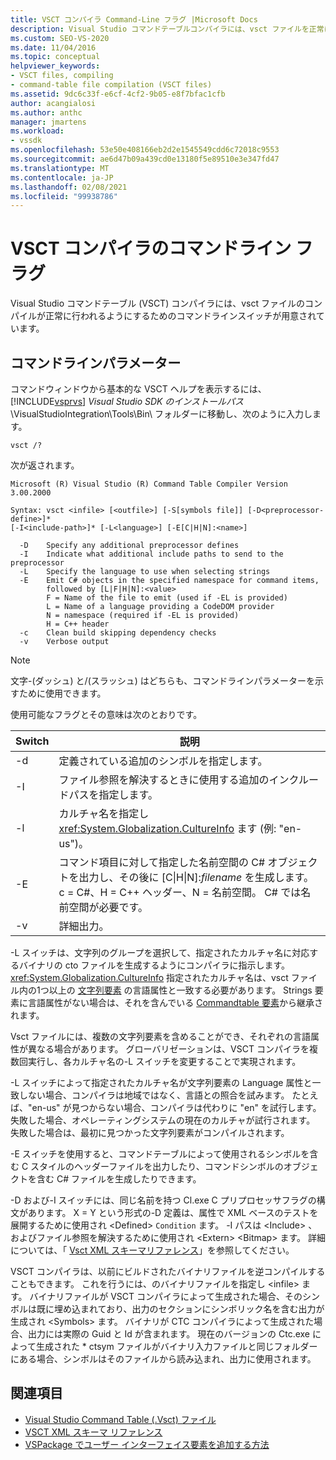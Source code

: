 ```yaml
---
title: VSCT コンパイラ Command-Line フラグ |Microsoft Docs
description: Visual Studio コマンドテーブルコンパイラには、vsct ファイルを正常にコンパイルするためのコマンドラインオプションが用意されています。
ms.custom: SEO-VS-2020
ms.date: 11/04/2016
ms.topic: conceptual
helpviewer_keywords:
- VSCT files, compiling
- command-table file compilation (VSCT files)
ms.assetid: 9dc6c33f-e6cf-4cf2-9b05-e8f7bfac1cfb
author: acangialosi
ms.author: anthc
manager: jmartens
ms.workload:
- vssdk
ms.openlocfilehash: 53e50e408166eb2d2e1545549cdd6c72018c9553
ms.sourcegitcommit: ae6d47b09a439cd0e13180f5e89510e3e347fd47
ms.translationtype: MT
ms.contentlocale: ja-JP
ms.lasthandoff: 02/08/2021
ms.locfileid: "99938786"
---
```

# <a name="vsct-compiler-command-line-flags"></a>VSCT コンパイラのコマンドライン フラグ
Visual Studio コマンドテーブル (VSCT) コンパイラには、vsct ファイルのコンパイルが正常に行われるようにするためのコマンドラインスイッチが用意されています。

## <a name="command-line-parameters"></a>コマンドラインパラメーター
 コマンドウィンドウから基本的な VSCT ヘルプを表示するには、 [!INCLUDE[vsprvs](../../code-quality/includes/vsprvs_md.md)]  *Visual Studio SDK のインストールパス*\VisualStudioIntegration\Tools\Bin\ フォルダーに移動し、次のように入力します。

```
vsct /?
```

 次が返されます。

```
Microsoft (R) Visual Studio (R) Command Table Compiler Version 3.00.2000

Syntax: vsct <infile> [<outfile>] [-S[symbols file]] [-D<preprocessor-define>]*
[-I<include-path>]* [-L<language>] [-E[C|H|N]:<name>]

  -D    Specify any additional preprocessor defines
  -I    Indicate what additional include paths to send to the preprocessor
  -L    Specify the language to use when selecting strings
  -E    Emit C# objects in the specified namespace for command items,
        followed by [L|F|H|N]:<value>
        F = Name of the file to emit (used if -EL is provided)
        L = Name of a language providing a CodeDOM provider
        N = namespace (required if -EL is provided)
        H = C++ header
  -c    Clean build skipping dependency checks
  -v    Verbose output
```

> [!NOTE]
> 文字-(ダッシュ) と/(スラッシュ) はどちらも、コマンドラインパラメーターを示すために使用できます。

 使用可能なフラグとその意味は次のとおりです。

|Switch|説明|
|------------|-----------------|
|-d|定義されている追加のシンボルを指定します。|
|-I|ファイル参照を解決するときに使用する追加のインクルードパスを指定します。|
|-l|カルチャ名を指定し <xref:System.Globalization.CultureInfo> ます (例: "en-us")。|
|-E|コマンド項目に対して指定した名前空間の C# オブジェクトを出力し、その後に [C&#124;H&#124;N]:*filename* を生成します。 c = C#、H = C++ ヘッダー、N = 名前空間。 C# では名前空間が必要です。|
|-v|詳細出力。|

 -L スイッチは、文字列のグループを選択して、指定されたカルチャ名に対応するバイナリの cto ファイルを生成するようにコンパイラに指示します。 <xref:System.Globalization.CultureInfo> 指定されたカルチャ名は、vsct ファイル内の1つ以上の [文字列要素](../../extensibility/strings-element.md) の言語属性と一致する必要があります。 Strings 要素に言語属性がない場合は、それを含んでいる [Commandtable 要素](../../extensibility/commandtable-element.md)から継承されます。

 Vsct ファイルには、複数の文字列要素を含めることができ、それぞれの言語属性が異なる場合があります。 グローバリゼーションは、VSCT コンパイラを複数回実行し、各カルチャ名の-L スイッチを変更することで実現されます。

 -L スイッチによって指定されたカルチャ名が文字列要素の Language 属性と一致しない場合、コンパイラは地域ではなく、言語との照合を試みます。 たとえば、"en-us" が見つからない場合、コンパイラは代わりに "en" を試行します。 失敗した場合、オペレーティングシステムの現在のカルチャが試行されます。 失敗した場合は、最初に見つかった文字列要素がコンパイルされます。

 -E スイッチを使用すると、コマンドテーブルによって使用されるシンボルを含む C スタイルのヘッダーファイルを出力したり、コマンドシンボルのオブジェクトを含む C# ファイルを生成したりできます。

 -D および-I スイッチには、同じ名前を持つ Cl.exe C プリプロセッサフラグの構文があります。 X = Y という形式の-D 定義は、属性で XML ベースのテストを展開するために使用され \<Defined> `Condition` ます。 -I パスは \<Include> 、およびファイル参照を解決するために使用され \<Extern> \<Bitmap> ます。 詳細については、「 [Vsct XML スキーマリファレンス](../../extensibility/vsct-xml-schema-reference.md)」を参照してください。

 VSCT コンパイラは、以前にビルドされたバイナリファイルを逆コンパイルすることもできます。 これを行うには、のバイナリファイルを指定し \<infile> ます。   バイナリファイルが VSCT コンパイラによって生成された場合、そのシンボルは既に埋め込まれており、出力のセクションにシンボリック名を含む出力が生成され \<Symbols> ます。 バイナリが CTC コンパイラによって生成された場合、出力には実際の Guid と Id が含まれます。 現在のバージョンの Ctc.exe によって生成された * ctsym ファイルがバイナリ入力ファイルと同じフォルダーにある場合、シンボルはそのファイルから読み込まれ、出力に使用されます。

## <a name="see-also"></a>関連項目
- [Visual Studio Command Table (.Vsct) ファイル](../../extensibility/internals/visual-studio-command-table-dot-vsct-files.md)
- [VSCT XML スキーマ リファレンス](../../extensibility/vsct-xml-schema-reference.md)
- [VSPackage でユーザー インターフェイス要素を追加する方法](../../extensibility/internals/how-vspackages-add-user-interface-elements.md)
